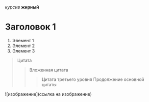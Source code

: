 _курсив_
**жирный**

# Заголовок 1

1. Элемент 1
2. Элемент 2
3. Элемент 3

> Цитата
>> Вложенная цитата
>>> Цитата третьего уровня
> Продолжение основной цитаты

![изображение](ссылка на изображение)
